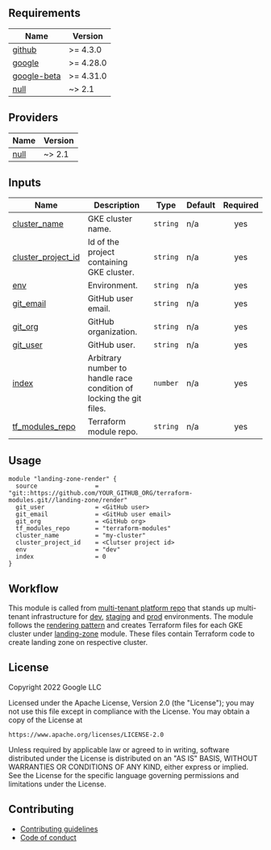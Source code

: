 <!-- BEGIN_TF_DOCS -->
## Requirements

| Name | Version |
|------|---------|
| <a name="requirement_github"></a> [github](#requirement\_github) | >= 4.3.0 |
| <a name="requirement_google"></a> [google](#requirement\_google) | >= 4.28.0 |
| <a name="requirement_google-beta"></a> [google-beta](#requirement\_google-beta) | >= 4.31.0 |
| <a name="requirement_null"></a> [null](#requirement\_null) | ~> 2.1 |

## Providers

| Name | Version |
|------|---------|
| <a name="provider_null"></a> [null](#provider\_null) | ~> 2.1 |


## Inputs

| Name | Description | Type | Default | Required |
|------|-------------|------|---------|:--------:|
| <a name="input_cluster_name"></a> [cluster\_name](#input\_cluster\_name) | GKE cluster name. | `string` | n/a | yes |
| <a name="input_cluster_project_id"></a> [cluster\_project\_id](#input\_cluster\_project\_id) | Id of the project containing GKE cluster. | `string` | n/a | yes |
| <a name="input_env"></a> [env](#input\_env) | Environment. | `string` | n/a | yes |
| <a name="input_git_email"></a> [git\_email](#input\_git\_email) | GitHub user email. | `string` | n/a | yes |
| <a name="input_git_org"></a> [git\_org](#input\_git\_org) | GitHub organization. | `string` | n/a | yes |
| <a name="input_git_user"></a> [git\_user](#input\_git\_user) | GitHub user. | `string` | n/a | yes |
| <a name="input_index"></a> [index](#input\_index) | Arbitrary number to handle race condition of locking the git files. | `number` | n/a | yes |
| <a name="input_tf_modules_repo"></a> [tf\_modules\_repo](#input\_tf\_modules\_repo) | Terraform module repo. | `string` | n/a | yes |

## Usage

```hcl
module "landing-zone-render" {
  source                = "git::https://github.com/YOUR_GITHUB_ORG/terraform-modules.git//landing-zone/render"
  git_user              = <GitHub user>
  git_email             = <GitHub user email>
  git_org               = <GitHub org>
  tf_modules_repo       = "terraform-modules"
  cluster_name          = "my-cluster"
  cluster_project_id    = <Clutser project id>
  env                   = "dev"
  index                 = 0
}
```

## Workflow

This module is called from [multi-tenant platform repo][muti-tenant-platform-repo] that stands up multi-tenant infrastructure for [dev][dev-multi-tenant], [staging][staging-multi-tenant] and [prod][prod-multi-tenant] environments.
The module follows the [rendering pattern][rendering-pattern] and creates Terraform files for each GKE cluster under [landing-zone][landing-zone] module. These files contain Terraform code to create landing zone on respective cluster.

## License

Copyright 2022 Google LLC

Licensed under the Apache License, Version 2.0 (the "License");
you may not use this file except in compliance with the License.
You may obtain a copy of the License at

    https://www.apache.org/licenses/LICENSE-2.0

Unless required by applicable law or agreed to in writing, software
distributed under the License is distributed on an "AS IS" BASIS,
WITHOUT WARRANTIES OR CONDITIONS OF ANY KIND, either express or implied.
See the License for the specific language governing permissions and
limitations under the License.

## Contributing

*   [Contributing guidelines][contributing-guidelines]
*   [Code of conduct][code-of-conduct]

<!-- LINKS: https://www.markdownguide.org/basic-syntax/#reference-style-links -->

[contributing-guidelines]: CONTRIBUTING.md
[code-of-conduct]: code-of-conduct.md
<!-- END_TF_DOCS -->
[muti-tenant-platform-repo]: ../../../platform-template
[dev-multi-tenant]: ../../../platform-template/env/dev/main.tf?plain=1#L127
[staging-multi-tenant]: ../../../platform-template/env/staging/main.tf?plain=1#L127
[prod-multi-tenant]: ../../../platform-template/env/prod/main.tf?plain=1#L127
[landing-zone]: ../../landing-zone
[rendering-pattern]: ../../README.md/#rendering-pattern
